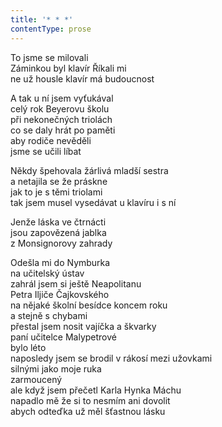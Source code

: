```yaml
---
title: '* * *'
contentType: prose
---
```


<section>

To jsme se milovali  
Záminkou byl klavír Říkali mi  
ne už housle klavír má budoucnost

A tak u ní jsem vyťukával  
celý rok Beyerovu školu  
při nekonečných triolách  
co se daly hrát po paměti  
aby rodiče nevěděli  
jsme se učili líbat

Někdy špehovala žárlivá mladší sestra  
a netajila se že práskne  
jak to je s těmi triolami  
tak jsem musel vysedávat u klavíru i s ní

Jenže láska ve čtrnácti  
jsou zapovězená jablka  
z Monsignorovy zahrady

Odešla mi do Nymburka  
na učitelský ústav  
zahrál jsem si ještě Neapolitanu  
Petra Iljiče Čajkovského  
na nějaké školní besídce koncem roku  
a stejně s chybami  
přestal jsem nosit vajíčka a škvarky  
paní učitelce Malypetrové  
bylo léto  
naposledy jsem se brodil v rákosí mezi užovkami  
silnými jako moje ruka  
zarmoucený  
ale když jsem přečetl Karla Hynka Máchu  
napadlo mě že si to nesmím ani dovolit  
abych odteďka už měl šťastnou lásku

</section>

